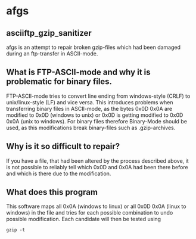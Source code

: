 # afgs
## asciiftp_gzip_sanitizer
afgs is an attempt to repair broken gzip-files which had been damaged during an ftp-transfer in ASCII-mode.

## What is FTP-ASCII-mode and why it is problematic for binary files.
FTP-ASCII-mode tries to convert line ending from windows-style (CRLF) to unix/linux-style (LF) and vice versa. This introduces problems when transferring binary files in ASCII-mode, as the bytes 0x0D 0x0A are modified to 0x0D (windows to unix) or 0x0D is getting modified to 0x0D 0x0A (unix to windows). For binary files therefore Binary-Mode should be used, as this modifications break binary-files such as .gzip-archives.

## Why is it so difficult to repair?
If you have a file, that had been altered by the process described above, it is not possible to reliably tell which 0x0D and 0x0A had been there before and which is there due to the modification.

## What does this program
This software maps all 0x0A (windows to linux) or all 0x0D 0x0A (linux to windows) in the file and tries for each possible combination to undo possible modification. Each candidate will then be tested using

```gzip -t```

